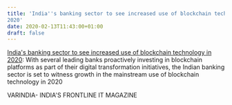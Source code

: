 ```yaml
---
title: 'India''s banking sector to see increased use of blockchain technology in
2020'
date: 2020-02-13T11:43:00+01:00
draft: false
---
```


[India's banking sector to see increased use of blockchain technology in 2020](https://varindia.com/news/indias-banking-sector-to-see-increased-use-of-blockchain-technology-in-2020#.XkUoJxpKuZc.blogger): With several leading banks proactively investing in blockchain platforms as part of their digital transformation initiatives, the Indian banking sector is set to witness growth in the mainstream use of blockchain technology in 2020  
  
VARINDIA- INDIA'S FRONTLINE IT MAGAZINE